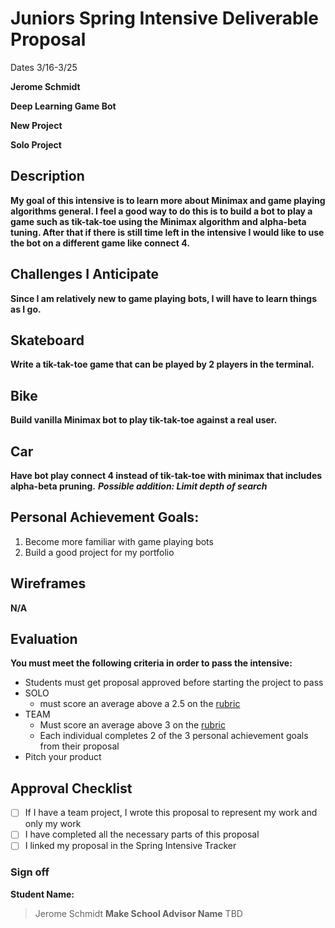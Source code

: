 # Juniors Spring Intensive Deliverable Proposal

Dates 3/16-3/25

**Jerome Schmidt**


**Deep Learning Game Bot**


**New Project**


**Solo Project**


## Description

**My goal of this intensive is to learn more about Minimax and game playing algorithms general. I feel a good way to do this is to build a bot to play a game such as tik-tak-toe using the Minimax algorithm and alpha-beta tuning. After that if there is still time left in the intensive I would like to use the bot on a different game like connect 4.**


## Challenges I Anticipate

**Since I am relatively new to game playing bots, I will have to learn things as I go.**

## Skateboard
**Write a tik-tak-toe game that can be played by 2 players in the terminal.**

## Bike
**Build vanilla Minimax bot to play tik-tak-toe against a real user.**

## Car
**Have bot play connect 4 instead of tik-tak-toe with minimax that includes alpha-beta pruning.**
***Possible addition: Limit depth of search***


## Personal Achievement Goals:

1. Become more familiar with game playing bots
2. Build a good project for my portfolio


## Wireframes

**N/A**


## Evaluation

**You must meet the following criteria in order to pass the intensive:**

- Students must get proposal approved before starting the project to pass
- SOLO
    - must score an average above a 2.5 on the [rubric]
- TEAM
    - Must score an average above 3 on the [rubric]
    - Each individual completes 2 of the 3 personal achievement goals from their proposal
- Pitch your product

[rubric]:https://docs.google.com/document/d/1IOQDmohLBEBT-hyr-2vgw1mbZUNsq3fHxVfH0oRmVt0/edit


## Approval Checklist
- [ ] If I have a team project, I wrote this proposal to represent my work and only my work
- [ ] I have completed all the necessary parts of this proposal
- [ ] I linked my proposal in the Spring Intensive Tracker

### Sign off

**Student Name:**                
> Jerome Schmidt
**Make School Advisor Name**
> TBD
